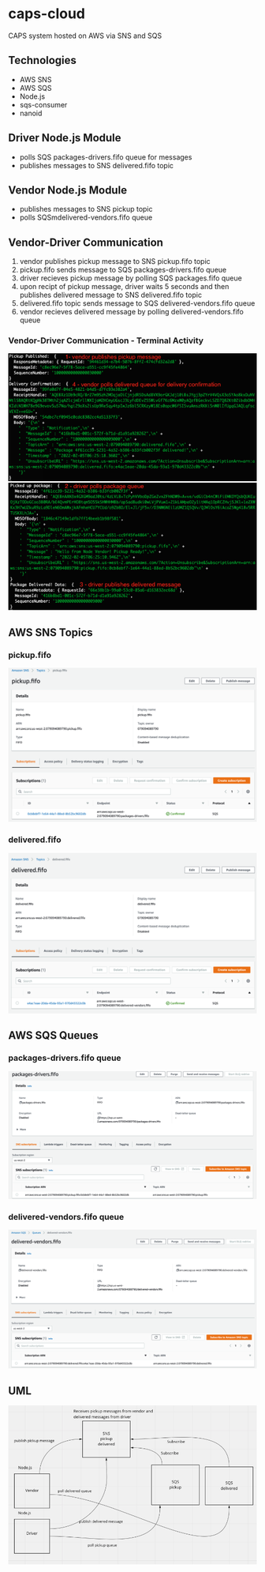 # caps-cloud

CAPS system hosted on AWS via SNS and SQS

## Technologies

- AWS SNS
- AWS SQS
- Node.js
- sqs-consumer
- nanoid

## Driver Node.js Module

- polls SQS packages-drivers.fifo queue for messages
- publishes messages to SNS delivered.fifo topic

## Vendor Node.js Module

- publishes messages to SNS pickup topic
- polls SQSmdelivered-vendors.fifo queue

## Vendor-Driver Communication

1. vendor publishes pickup message to SNS pickup.fifo topic
1. pickup.fifo sends message to SQS packages-drivers.fifo queue
1. driver recieves pickup message by polling SQS packages.fifo queue
1. upon recipt of pickup message, driver waits 5 seconds and then publishes delivered message to SNS delivered.fifo topic
1. delivered.fifo topic sends message to SQS delivered-vendors.fifo queue
1. vendor recieves delivered message by polling delivered-vendors.fifo queue

### Vendor-Driver Communication - Terminal Activity

![vendor-terminal](img/vendor-publish-poll.png) ![driver-terminal](img/driver-poll-publish.png)

## AWS SNS Topics

### pickup.fifo

![pickup.fifo](img/pickup.fifo-sns.png)

### delivered.fifo

![delivered.fifo](img/delivered.fifo-sns.png)

## AWS SQS Queues

### packages-drivers.fifo queue

![packages-drivers.fifo](img/packages-drivers.fifo-sqs.png)

### delivered-vendors.fifo queue

![delivered-vendors.fifo](img/delivered-vendors.fifo-sqs.png)

## UML

![caps-cloud-uml](img/caps-cloud-uml.png)
